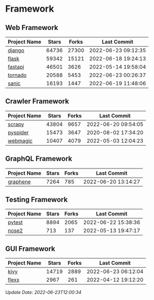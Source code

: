 # Framework

## Web Framework
| Project Name | Stars | Forks | Last Commit |
| ------------ | ----- | ----- | ----------- |
| [django](https://github.com/django/django) | 64736 | 27300 | 2022-06-23 09:12:35 |
| [flask](https://github.com/pallets/flask) | 59342 | 15121 | 2022-06-18 19:24:13 |
| [fastapi](https://github.com/tiangolo/fastapi) | 46501 | 3626 | 2022-05-14 19:58:04 |
| [tornado](https://github.com/tornadoweb/tornado) | 20588 | 5453 | 2022-06-23 00:26:37 |
| [sanic](https://github.com/sanic-org/sanic) | 16193 | 1447 | 2022-06-19 11:48:06 |

## Crawler Framework
| Project Name | Stars | Forks | Last Commit |
| ------------ | ----- | ----- | ----------- |
| [scrapy](https://github.com/scrapy/scrapy) | 43804 | 9657 | 2022-06-20 09:54:05 |
| [pyspider](https://github.com/binux/pyspider) | 15473 | 3647 | 2020-08-02 17:34:20 |
| [webmagic](https://github.com/code4craft/webmagic) | 10407 | 4079 | 2022-05-03 12:04:23 |

## GraphQL Framework
| Project Name | Stars | Forks | Last Commit |
| ------------ | ----- | ----- | ----------- |
| [graphene](https://github.com/graphql-python/graphene) | 7264 | 785 | 2022-06-20 13:14:27 |

## Testing Framework
| Project Name | Stars | Forks | Last Commit |
| ------------ | ----- | ----- | ----------- |
| [pytest](https://github.com/pytest-dev/pytest) | 8894 | 2065 | 2022-06-22 15:38:36 |
| [nose2](https://github.com/nose-devs/nose2) | 713 | 137 | 2022-05-13 19:47:17 |

## GUI Framework
| Project Name | Stars | Forks | Last Commit |
| ------------ | ----- | ----- | ----------- |
| [kivy](https://github.com/kivy/kivy) | 14719 | 2889 | 2022-06-23 06:12:04 |
| [flexx](https://github.com/flexxui/flexx) | 2967 | 261 | 2022-04-12 19:12:20 |

*Update Date: 2022-06-23T12:00:34*